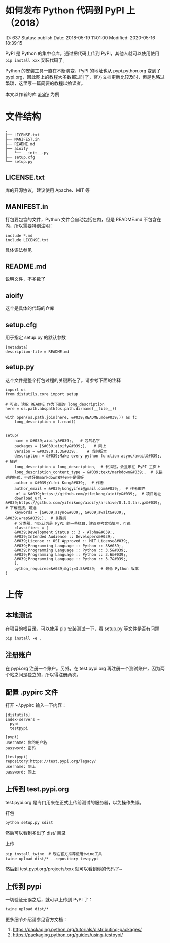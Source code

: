# 如何发布 Python 代码到 PyPI 上（2018）


ID: 637
Status: publish
Date: 2018-05-19 11:01:00
Modified: 2020-05-16 18:39:15


PyPI 是 Python 的集中仓库。通过把代码上传到 PyPI，其他人就可以使用使用 `pip install xxx` 安装代码了。

Python 的安装工具一直在不断演变，PyPI 的地址也从 pypi.python.org 变到了 pypi.org，因此网上的教程大多数都过时了，官方文档更新比较及时，但是也略过繁琐，这里写一篇简要的教程以飨读者。

本文以作者的库 [aioify](https://github.com/yifeikong/aioify) 为例

# 文件结构

```
.
├── LICENSE.txt
├── MANIFEST.in
├── README.md
├── aioify
│   └── __init__.py
├── setup.cfg
└── setup.py
```

## LICENSE.txt

库的开源协议，建议使用 Apache、MIT 等

## MANIFEST.in

打包要包含的文件，Python 文件会自动包括在内，但是 README.md 不包含在内，所以需要特别注明：

```
include *.md
include LICENSE.txt
```

具体语法参见

## README.md

说明文件，不多数了

## aioify

这个是具体的代码的仓库

## setup.cfg

用于指定 setup.py 的默认参数

```
[metadata]
description-file = README.md
```

## setup.py

这个文件是整个打包过程的关键所在了。请参考下面的注释

```
import os
from distutils.core import setup

# 可选，读取 README 作为下面的 long_description
here = os.path.abspath(os.path.dirname(__file__))

with open(os.path.join(here, &#039;README.md&#039;)) as f:
    long_description = f.read()


setup(
    name = &#039;aioify&#039;,   # 包的名字
    packages = [&#039;aioify&#039;],   # 同上
    version = &#039;0.1.3&#039;,    # 当前版本
    description = &#039;Make every python function async/await&#039;,  # 描述
    long_description = long_description,  # 长描述，会显示在 PyPI 主页上
    long_description_content_type = &#039;text/markdown&#039;,  # 长描述的格式，不过好像markdown支持还不是很好
    author = &#039;Yifei Kong&#039;,  # 作者
    author_email = &#039;kongyifei@gmail.com&#039;,  # 作者邮件
    url = &#039;https://github.com/yifeikong/aioify&#039;,  # 项目地址
    download_url = &#039;https://github.com/yifeikong/aioify/archive/0.1.3.tar.gz&#039;,  # 下载链接，可选
    keywords = [&#039;async&#039;, &#039;await&#039;, &#039;wrap&#039;],  # 关键词
    # 分类器，可以认为是 PyPI 的一些栏目，建议参考文档填写，可选
    classifiers = [
    &#039;Development Status :: 3 - Alpha&#039;,
    &#039;Intended Audience :: Developers&#039;,
    &#039;License :: OSI Approved :: MIT License&#039;,
    &#039;Programming Language :: Python :: 3&#039;,
    &#039;Programming Language :: Python :: 3.5&#039;,
    &#039;Programming Language :: Python :: 3.6&#039;,
    &#039;Programming Language :: Python :: 3.7&#039;,
    ],
    python_requires=&#039;&gt;=3.5&#039;  # 最低 Python 版本
)
```

# 上传

## 本地测试

在项目的根目录，可以使用 pip 安装测试一下，看 setup.py 等文件是否有问题

```
pip install -e .
```

## 注册账户

在 pypi.org 注册一个账户。另外，在 test.pypi.org 再注册一个测试账户，因为两个站之间是独立的，所以得注册两次。

## 配置 .pypirc 文件

打开 ~/.pypirc 输入一下内容：

```
[distutils]
index-servers =
  pypi
  testpypi

[pypi]
username: 你的用户名
password: 密码

[testpypi]
repository:https://test.pypi.org/legacy/
username: 同上
password: 同上
```

## 上传到 test.pypi.org

test.pypi.org 是专门用来在正式上传前测试的服务器，以免操作失误。

打包

```
python setup.py sdist
```

然后可以看到多出了 dist/ 目录

上传

```
pip install twine  # 现在官方推荐使用twine工具
twine upload dist/* --repository testpypi
```

然后到 test.pypi.org/projects/xxx 就可以看到你的代码了~

## 上传到 pypi

一切验证无误之后，就可以上传到 PyPI 了：

```
twine upload dist/*
```

更多细节介绍请参见官方文档：

1. https://packaging.python.org/tutorials/distributing-packages/
2. https://packaging.python.org/guides/using-testpypi/